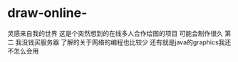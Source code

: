 # draw-online-
灵感来自我的世界 这是个突然想到的在线多人合作绘图的项目 可能会制作很久 第二 我没钱买服务器 了解的关于网络的编程也比较少
还有就是java的graphics我还不怎么会用
